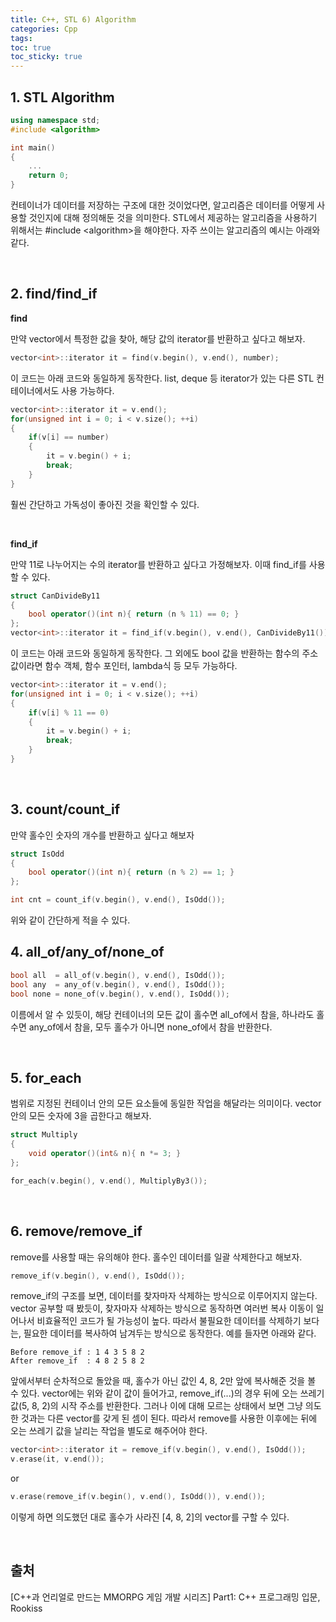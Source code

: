 ```yaml
---
title: C++, STL 6) Algorithm
categories: Cpp
tags: 
toc: true
toc_sticky: true
---
```

## **1. STL Algorithm**

```c++
using namespace std;
#include <algorithm>

int main()
{
    ...
    return 0;
} 
```

컨테이너가 데이터를 저장하는 구조에 대한 것이었다면, 알고리즘은 데이터를 어떻게 사용할 것인지에 대해 정의해둔 것을 의미한다. STL에서 제공하는 알고리즘을 사용하기 위해서는 #include \<algorithm>을 해야한다. 자주 쓰이는 알고리즘의 예시는 아래와 같다. 

<br/>

## **2. find/find_if**

**find**

만약 vector에서 특정한 값을 찾아, 해당 값의 iterator를 반환하고 싶다고 해보자.
```c++
vector<int>::iterator it = find(v.begin(), v.end(), number);
```
이 코드는 아래 코드와 동일하게 동작한다. list, deque 등 iterator가 있는 다른 STL 컨테이너에서도 사용 가능하다. 

```c++
vector<int>::iterator it = v.end();
for(unsigned int i = 0; i < v.size(); ++i)
{
    if(v[i] == number)
    {
        it = v.begin() + i;
        break;
    }
}
```
훨씬 간단하고 가독성이 좋아진 것을 확인할 수 있다. 

<br/>

**find_if**

만약 11로 나누어지는 수의 iterator를 반환하고 싶다고 가정해보자. 이때 find_if를 사용할 수 있다. 

```c++
struct CanDivideBy11
{
    bool operator()(int n){ return (n % 11) == 0; }
};
vector<int>::iterator it = find_if(v.begin(), v.end(), CanDivideBy11());
```
이 코드는 아래 코드와 동일하게 동작한다. 그 외에도 bool 값을 반환하는 함수의 주소값이라면 함수 객체, 함수 포인터, lambda식 등 모두 가능하다. 

```c++
vector<int>::iterator it = v.end();
for(unsigned int i = 0; i < v.size(); ++i)
{
    if(v[i] % 11 == 0)
    {
        it = v.begin() + i;
        break;
    }
}
```
<br/>

## **3. count/count_if**

만약 홀수인 숫자의 개수를 반환하고 싶다고 해보자

```c++
struct IsOdd
{
    bool operator()(int n){ return (n % 2) == 1; }
};

int cnt = count_if(v.begin(), v.end(), IsOdd());
```
위와 같이 간단하게 적을 수 있다. 
<br/>

## **4. all_of/any_of/none_of**
```c++
bool all  = all_of(v.begin(), v.end(), IsOdd());
bool any  = any_of(v.begin(), v.end(), IsOdd());
bool none = none_of(v.begin(), v.end(), IsOdd());
```
이름에서 알 수 있듯이, 해당 컨테이너의 모든 값이 홀수면 all_of에서 참을, 하나라도 홀수면 any_of에서 참을, 모두 홀수가 아니면 none_of에서 참을 반환한다. 

<br/>

## **5. for_each**

범위로 지정된 컨테이너 안의 모든 요소들에 동일한 작업을 해달라는 의미이다. vector 안의 모든 숫자에 3을 곱한다고 해보자. 

```c++
struct Multiply
{
    void operator()(int& n){ n *= 3; }
};

for_each(v.begin(), v.end(), MultiplyBy3());
```

<br/>

## **6. remove/remove_if**

remove를 사용할 때는 유의해야 한다. 홀수인 데이터를 일괄 삭제한다고 해보자. 

```c++
remove_if(v.begin(), v.end(), IsOdd());
```
remove_if의 구조를 보면, 데이터를 찾자마자 삭제하는 방식으로 이루어지지 않는다. vector 공부할 때 봤듯이, 찾자마자 삭제하는 방식으로 동작하면 여러번 복사 이동이 일어나서 비효율적인 코드가 될 가능성이 높다. 따라서 불필요한 데이터를 삭제하기 보다는, 필요한 데이터를 복사하여 남겨두는 방식으로 동작한다. 예를 들자면 아래와 같다. 

```
Before remove_if : 1 4 3 5 8 2
After remove_if  : 4 8 2 5 8 2
```
앞에서부터 순차적으로 돌았을 때, 홀수가 아닌 값인 4, 8, 2만 앞에 복사해준 것을 볼 수 있다. vector에는 위와 같이 값이 들어가고, remove_if(...)의 경우 뒤에 오는 쓰레기 값(5, 8, 2)의 시작 주소를 반환한다. 그러나 이에 대해 모르는 상태에서 보면 그냥 의도한 것과는 다른 vector를 갖게 된 셈이 된다. 따라서 remove를 사용한 이후에는 뒤에 오는 쓰레기 값을 날리는 작업을 별도로 해주어야 한다. 

```c++
vector<int>::iterator it = remove_if(v.begin(), v.end(), IsOdd());
v.erase(it, v.end());
```
or
```c++
v.erase(remove_if(v.begin(), v.end(), IsOdd()), v.end());
```
이렇게 하면 의도했던 대로 홀수가 사라진 [4, 8, 2]의 vector를 구할 수 있다. 

<br/>

## **출처**

[C++과 언리얼로 만드는 MMORPG 게임 개발 시리즈] Part1: C++ 프로그래밍 입문, Rookiss
